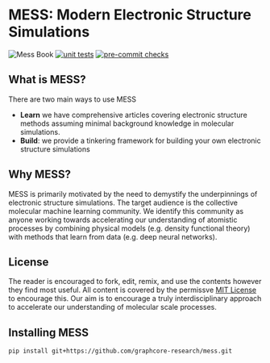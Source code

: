 # MESS: Modern Electronic Structure Simulations

![Mess Book](https://img.shields.io/badge/MESS_Book?link=https%3A%2F%2Furban-disco-ln3g6we.pages.github.io%2Fintro.html)
[![unit tests](https://github.com/graphcore-research/mess/actions/workflows/unittest.yaml/badge.svg)](https://github.com/graphcore-research/mess/actions/workflows/unittest.yaml)
[![pre-commit checks](https://github.com/graphcore-research/mess/actions/workflows/pre-commit.yaml/badge.svg)](https://github.com/graphcore-research/mess/actions/workflows/pre-commit.yaml)

## What is MESS?

There are two main ways to use MESS

- **Learn** we have comprehensive articles covering electronic structure methods
  assuming minimal background knowledge in molecular simulations.
- **Build**: we provide a tinkering framework for building your own electronic structure
  simulations

## Why MESS?

MESS is primarily motivated by the need to demystify the underpinnings of electronic
structure simulations. The target audience is the collective molecular machine learning
community. We identify this community as anyone working towards accelerating our
understanding of atomistic processes by combining physical models (e.g. density
functional theory) with methods that learn from data (e.g. deep neural networks).

## License

The reader is encouraged to fork, edit, remix, and use the contents however they find
most useful. All content is covered by the permissve [MIT License](./LICENSE) to
encourage this. Our aim is to encourage a truly interdisciplinary approach to accelerate
our understanding of molecular scale processes.

## Installing MESS

```
pip install git+https://github.com/graphcore-research/mess.git
```
